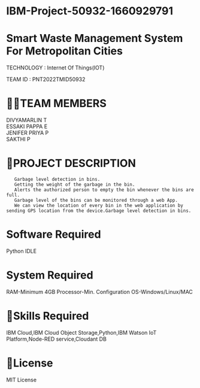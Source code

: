 #  IBM-Project-50932-1660929791
# Smart Waste Management System For Metropolitan Cities
TECHNOLOGY : Internet Of Things(IOT)

TEAM ID : PNT2022TMID50932
#
# 👩‍👦TEAM MEMBERS
DIVYAMARLIN T          
ESSAKI PAPPA E         
JENIFER PRIYA P         
SAKTHI P       
#
# 📜PROJECT DESCRIPTION
       Garbage level detection in bins.
       Getting the weight of the garbage in the bin. 
       Alerts the authorized person to empty the bin whenever the bins are full.
       Garbage level of the bins can be monitored through a web App.
       We can view the location of every bin in the web application by sending GPS location from the device.Garbage level detection in bins.
#
# Software Required
Python IDLE
#
# System Required
RAM-Minimum 4GB Processor-Min. Configuration OS-Windows/Linux/MAC
#
# 🎯Skills Required
IBM Cloud,IBM Cloud Object Storage,Python,IBM Watson IoT Platform,Node-RED service,Cloudant DB
#
# 🔑License
 MIT License
#
